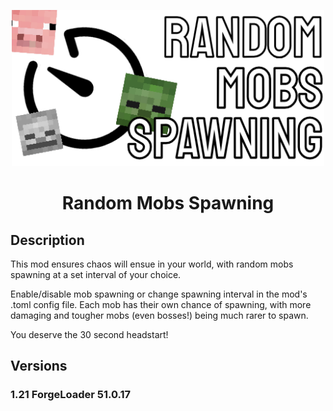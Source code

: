 <p align="center"><img src="main/java/resources/logofile.png" alt="Logo" width="500"></p>

<h1 align="center">Random Mobs Spawning</h1>

## Description

This mod ensures chaos will ensue in your world, with random mobs spawning at a set interval of your choice.

Enable/disable mob spawning or change spawning interval in the mod's .toml config file.
Each mob has their own chance of spawning, with more damaging and tougher mobs (even bosses!) being much rarer to spawn.

You deserve the 30 second headstart!

## Versions
### 1.21 ForgeLoader 51.0.17
